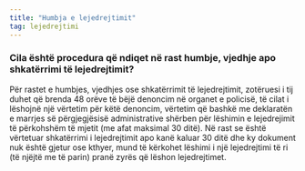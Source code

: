 ```yaml
---
title: "Humbja e lejedrejtimit"
tag: lejedrejtimi
---
```


### Cila është procedura që ndiqet në rast humbje, vjedhje apo shkatërrimi të lejedrejtimit?

Për rastet e humbjes, vjedhjes ose shkatërrimit të lejedrejtimit, zotëruesi i tij duhet që brenda 48 orëve të bëjë denoncim në organet e policisë, të cilat i lëshojnë një vërtetim për këtë denoncim, vërtetim që bashkë me deklaratën e marrjes së përgjegjësisë administrative shërben për lëshimin e lejedrejimit të përkohshëm të mjetit (me afat maksimal 30 ditë). Në rast se është vërtetuar shkatërrimi i lejedrejtimit apo kanë kaluar 30 ditë dhe ky dokument nuk është gjetur ose kthyer, mund të kërkohet lëshimi i një lejedrejtimi të ri (të njëjtë me të parin) pranë zyrës që lëshon lejedrejtimet.
